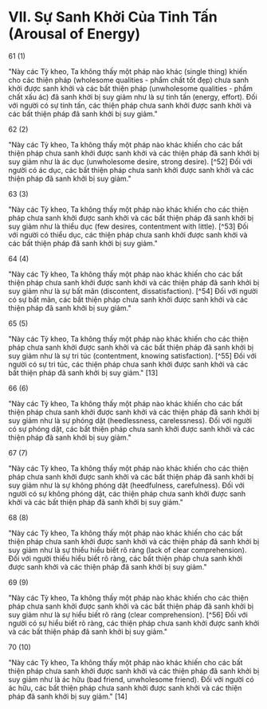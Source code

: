 # VII. Sự Sanh Khởi Của Tinh Tấn (Arousal of Energy)

61 (1)

"Này các Tỳ kheo, Ta không thấy một pháp nào khác (single thing) khiến cho các thiện pháp (wholesome qualities - phẩm chất tốt đẹp) chưa sanh khởi được sanh khởi và các bất thiện pháp (unwholesome qualities - phẩm chất xấu ác) đã sanh khởi bị suy giảm như là sự tinh tấn (energy, effort). Đối với người có sự tinh tấn, các thiện pháp chưa sanh khởi được sanh khởi và các bất thiện pháp đã sanh khởi bị suy giảm."

62 (2)

"Này các Tỳ kheo, Ta không thấy một pháp nào khác khiến cho các bất thiện pháp chưa sanh khởi được sanh khởi và các thiện pháp đã sanh khởi bị suy giảm như là ác dục (unwholesome desire, strong desire). [^52] Đối với người có ác dục, các bất thiện pháp chưa sanh khởi được sanh khởi và các thiện pháp đã sanh khởi bị suy giảm."

63 (3)

"Này các Tỳ kheo, Ta không thấy một pháp nào khác khiến cho các thiện pháp chưa sanh khởi được sanh khởi và các bất thiện pháp đã sanh khởi bị suy giảm như là thiểu dục (few desires, contentment with little). [^53] Đối với người có thiểu dục, các thiện pháp chưa sanh khởi được sanh khởi và các bất thiện pháp đã sanh khởi bị suy giảm."

64 (4)

"Này các Tỳ kheo, Ta không thấy một pháp nào khác khiến cho các bất thiện pháp chưa sanh khởi được sanh khởi và các thiện pháp đã sanh khởi bị suy giảm như là sự bất mãn (discontent, dissatisfaction). [^54] Đối với người có sự bất mãn, các bất thiện pháp chưa sanh khởi được sanh khởi và các thiện pháp đã sanh khởi bị suy giảm."

65 (5)

"Này các Tỳ kheo, Ta không thấy một pháp nào khác khiến cho các thiện pháp chưa sanh khởi được sanh khởi và các bất thiện pháp đã sanh khởi bị suy giảm như là sự tri túc (contentment, knowing satisfaction). [^55] Đối với người có sự tri túc, các thiện pháp chưa sanh khởi được sanh khởi và các bất thiện pháp đã sanh khởi bị suy giảm." [13]

66 (6)

"Này các Tỳ kheo, Ta không thấy một pháp nào khác khiến cho các bất thiện pháp chưa sanh khởi được sanh khởi và các thiện pháp đã sanh khởi bị suy giảm như là sự phóng dật (heedlessness, carelessness). Đối với người có sự phóng dật, các bất thiện pháp chưa sanh khởi được sanh khởi và các thiện pháp đã sanh khởi bị suy giảm."

67 (7)

"Này các Tỳ kheo, Ta không thấy một pháp nào khác khiến cho các thiện pháp chưa sanh khởi được sanh khởi và các bất thiện pháp đã sanh khởi bị suy giảm như là sự không phóng dật (heedfulness, carefulness). Đối với người có sự không phóng dật, các thiện pháp chưa sanh khởi được sanh khởi và các bất thiện pháp đã sanh khởi bị suy giảm."

68 (8)

"Này các Tỳ kheo, Ta không thấy một pháp nào khác khiến cho các bất thiện pháp chưa sanh khởi được sanh khởi và các thiện pháp đã sanh khởi bị suy giảm như là sự thiếu hiểu biết rõ ràng (lack of clear comprehension). Đối với người thiếu hiểu biết rõ ràng, các bất thiện pháp chưa sanh khởi được sanh khởi và các thiện pháp đã sanh khởi bị suy giảm."

69 (9)

"Này các Tỳ kheo, Ta không thấy một pháp nào khác khiến cho các thiện pháp chưa sanh khởi được sanh khởi và các bất thiện pháp đã sanh khởi bị suy giảm như là sự hiểu biết rõ ràng (clear comprehension). [^56] Đối với người có sự hiểu biết rõ ràng, các thiện pháp chưa sanh khởi được sanh khởi và các bất thiện pháp đã sanh khởi bị suy giảm."

70 (10)

"Này các Tỳ kheo, Ta không thấy một pháp nào khác khiến cho các bất thiện pháp chưa sanh khởi được sanh khởi và các thiện pháp đã sanh khởi bị suy giảm như là ác hữu (bad friend, unwholesome friend). Đối với người có ác hữu, các bất thiện pháp chưa sanh khởi được sanh khởi và các thiện pháp đã sanh khởi bị suy giảm." [14]
